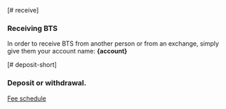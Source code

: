 [# receive]
### Receiving BTS
In order to receive BTS from another person or from an exchange, simply give them your account name: **{account}**

[# deposit-short]
### Deposit or withdrawal.

[Fee schedule](components/DepositWithdraw_OL)